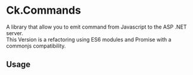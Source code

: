 #   Ck.Commands
A library that allow you to emit command from Javascript to the ASP .NET server.<br>
This Version is a refactoring using ES6 modules and Promise with a commonjs compatibility.

##  Usage
